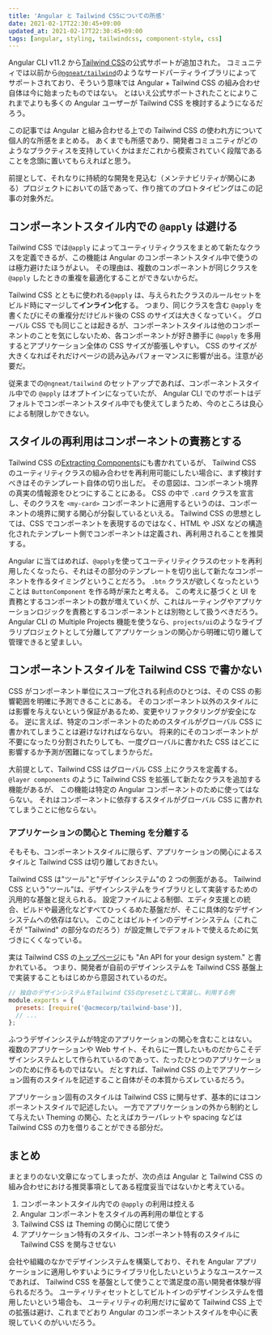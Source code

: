 ```yaml
---
title: 'Angular と Tailwind CSSについての所感'
date: 2021-02-17T22:30:45+09:00
updated_at: 2021-02-17T22:30:45+09:00
tags: [angular, styling, tailwindcss, component-style, css]
---
```


Angular CLI v11.2 から[Tailwind CSS](https://tailwindcss.com/)の公式サポートが追加された。
コミュニティでは以前から[`@ngneat/tailwind`](https://github.com/ngneat/tailwind/)のようなサードパーティライブラリによってサポートされており、そういう意味では Angular + Tailwind CSS の組み合わせ自体は今に始まったものではない。
とはいえ公式サポートされたことによりこれまでよりも多くの Angular ユーザーが Tailwind CSS を検討するようになるだろう。

この記事では Angular と組み合わせる上での Tailwind CSS の使われ方について個人的な所感をまとめる。
あくまでも所感であり、開発者コミュニティがどのようなプラクティスを支持していくかはまだこれから模索されていく段階であることを念頭に置いてもらえればと思う。

前提として、それなりに持続的な開発を見込む（メンテナビリティが関心にある）プロジェクトにおいての話であって、作り捨てのプロトタイピングはこの記事の対象外だ。

## コンポーネントスタイル内での `@apply` は避ける

Tailwind CSS では`@apply` によってユーティリティクラスをまとめて新たなクラスを定義できるが、この機能は Angular のコンポーネントスタイル中で使うのは極力避けたほうがよい。
その理由は、複数のコンポーネントが同じクラスを `@apply` したときの重複を最適化することができないからだ。

Tailwind CSS とともに使われる`@apply` は、与えられたクラスのルールセットをビルド時にマージして**インライン化**する。
つまり、同じクラスを含む `@apply` を書くたびにその重複分だけビルド後の CSS のサイズは大きくなっていく。
グローバル CSS でも同じことは起きるが、コンポーネントスタイルは他のコンポーネントのことを気にしないため、各コンポーネントが好き勝手に `@apply` を多用するとアプリケーション全体の CSS サイズが膨張しやすい。
CSS のサイズが大きくなればそれだけページの読み込みパフォーマンスに影響が出る。注意が必要だ。

従来までの`@ngneat/tailwind` のセットアップであれば、コンポーネントスタイル中での `@apply` はオプトインになっていたが、
Angular CLI でのサポートはデフォルトでコンポーネントスタイル中でも使えてしまうため、今のところは良心による制限しかできない。

## スタイルの再利用はコンポーネントの責務とする

Tailwind CSS の[Extracting Components](https://tailwindcss.com/docs/extracting-components)にも書かれているが、
Tailwind CSS のユーティリティクラスの組み合わせを再利用可能にしたい場合に、まず検討すべきはそのテンプレート自体の切り出しだ。
その意図は、コンポーネント境界の真実の情報源をひとつにすることにある。
CSS の中で `.card` クラスを宣言し、そのクラスを `<my-card>` コンポーネントに適用するというのは、コンポーネントの境界に関する関心が分裂しているといえる。
Tailwind CSS の思想としては、CSS でコンポーネントを表現するのではなく、HTML や JSX などの構造化されたテンプレート側でコンポーネントは定義され、再利用されることを推奨する。

Angular に当てはめれば、`@apply`を使ってユーティリティクラスのセットを再利用したくなったら、それはその部分のテンプレートを切り出して新たなコンポーネントを作るタイミングということだろう。
`.btn` クラスが欲しくなったということは `ButtonComponent` を作る時が来たと考える。
この考えに基づくと UI を責務とするコンポーネントの数が増えていくが、これはルーティングやアプリケーションロジックを責務とするコンポーネントとは別物として扱うべきだろう。
Angular CLI の Multiple Projects 機能を使うなら、`projects/ui`のようなライブラリプロジェクトとして分離してアプリケーションの関心から明確に切り離して管理できると望ましい。

## コンポーネントスタイルを Tailwind CSS で書かない

CSS がコンポーネント単位にスコープ化される利点のひとつは、その CSS の影響範囲を明確に予測できることにある。
そのコンポーネント以外のスタイルには影響を与えないという保証があるため、変更やリファクタリングが安全になる。
逆に言えば、特定のコンポーネントのためのスタイルがグローバル CSS に書かれてしまうことは避けなければならない。
将来的にそのコンポーネントが不要になったり分割されたりしても、一度グローバルに書かれた CSS はどこに影響するか予測が困難になってしまうからだ。

大前提として、Tailwind CSS はグローバル CSS 上にクラスを定義する。
`@layer components` のように Tailwind CSS を拡張して新たなクラスを追加する機能があるが、
この機能は特定の Angular コンポーネントのために使ってはならない。
それはコンポーネントに依存するスタイルがグローバル CSS に書かれてしまうことに他ならない。

### アプリケーションの関心と Theming を分離する

そもそも、コンポーネントスタイルに限らず、アプリケーションの関心によるスタイルと Tailwind CSS は切り離しておきたい。

Tailwind CSS は"ツール"と"デザインシステム"の 2 つの側面がある。
Tailwind CSS という"ツール"は、デザインシステムをライブラリとして実装するための汎用的な基盤と捉えられる。
設定ファイルによる制御、エディタ支援との統合、ビルドや最適化などすべてひっくるめた基盤だが、そこに具体的なデザインシステムへの依存はない。
このことはビルトインのデザインシステム（これこそが "Tailwind" の部分なのだろう）が設定無しでデフォルトで使えるために気づきにくくなっている。

実は Tailwind CSS の[トップページ](https://tailwindcss.com/)にも "An API for your design system." と書かれている。
つまり、開発者が自前のデザインシステムを Tailwind CSS 基盤上で実装することもはじめから意図されているのだ。

```js
// 独自のデザインシステムをTailwind CSSのpresetとして実装し、利用する例
module.exports = {
  presets: [require('@acmecorp/tailwind-base')],
  // ...
};
```

ふつうデザインシステムが特定のアプリケーションの関心を含むことはない。
複数のアプリケーションや Web サイト、それらに一貫したいものだからこそデザインシステムとして作られているのであって、たったひとつのアプリケーションのために作るものではない。
だとすれば、Tailwind CSS の上でアプリケーション固有のスタイルを記述すること自体がその本質からズレているだろう。

アプリケーション固有のスタイルは Tailwind CSS に関与せず、基本的にはコンポーネントスタイルで記述したい。
一方でアプリケーションの外から制約として与えたい Theming の関心、たとえばカラーパレットや spacing などは Tailwind CSS の力を借りることができる部分だ。

## まとめ

まとまりのない文章になってしまったが、次の点は Angular と Tailwind CSS の組み合わせにおける推奨事項としてある程度妥当ではないかと考えている。

1. コンポーネントスタイル内での `@apply` の利用は控える
1. Angular コンポーネントをスタイルの再利用の単位とする
1. Tailwind CSS は Theming の関心に閉じて使う
1. アプリケーション特有のスタイル、コンポーネント特有のスタイルに Tailwind CSS を関与させない

会社や組織のなかでデザインシステムを構築しており、それを Angular アプリケーションに適用しやすいようにライブラリ化したいというようなユースケースであれば、
Tailwind CSS を基盤として使うことで満足度の高い開発者体験が得られるだろう。
ユーティリティセットとしてビルトインのデザインシステムを借用したいという場合も、
ユーティリティの利用だけに留めて Tailwind CSS 上での拡張は避け、これまでどおり Angular のコンポーネントスタイルを中心に表現していくのがいいだろう。
